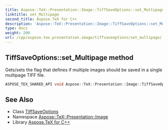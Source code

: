 ```yaml
---
title: Aspose::TeX::Presentation::Image::TiffSaveOptions::set_Multipage method
linktitle: set_Multipage
second_title: Aspose.TeX for C++
description: 'Aspose::TeX::Presentation::Image::TiffSaveOptions::set_Multipage method. Gets/sets the flag that defines if multiple images should be saved in a single multipage TIFF file in C++.'
type: docs
weight: 200
url: /cpp/aspose.tex.presentation.image/tiffsaveoptions/set_multipage/
---
```

## TiffSaveOptions::set_Multipage method


Gets/sets the flag that defines if multiple images should be saved in a single multipage TIFF file.

```cpp
ASPOSE_TEX_SHARED_API void Aspose::TeX::Presentation::Image::TiffSaveOptions::set_Multipage(bool value)
```

## See Also

* Class [TiffSaveOptions](../)
* Namespace [Aspose::TeX::Presentation::Image](../../)
* Library [Aspose.TeX for C++](../../../)
